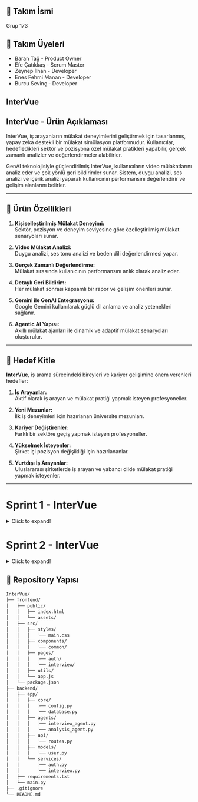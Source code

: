 ## 👥 Takım İsmi

Grup 173

## 👥 Takım Üyeleri

* Baran Tağ - Product Owner
* Efe Çatıkkaş - Scrum Master
* Zeynep İlhan - Developer
* Enes Fehmi Manan - Developer
* Burcu Sevinç - Developer
  
## InterVue

## InterVue - Ürün Açıklaması

InterVue, iş arayanların mülakat deneyimlerini geliştirmek için tasarlanmış, yapay zeka destekli bir mülakat simülasyon platformudur. Kullanıcılar, hedefledikleri sektör ve pozisyona özel mülakat pratikleri yapabilir, gerçek zamanlı analizler ve değerlendirmeler alabilirler.

GenAI teknolojisiyle güçlendirilmiş InterVue, kullanıcıların video mülakatlarını analiz eder ve çok yönlü geri bildirimler sunar. Sistem, duygu analizi, ses analizi ve içerik analizi yaparak kullanıcının performansını değerlendirir ve gelişim alanlarını belirler.

---

## 🚀 Ürün Özellikleri

1. **Kişiselleştirilmiş Mülakat Deneyimi:**  
   Sektör, pozisyon ve deneyim seviyesine göre özelleştirilmiş mülakat senaryoları sunar.

2. **Video Mülakat Analizi:**  
   Duygu analizi, ses tonu analizi ve beden dili değerlendirmesi yapar.

3. **Gerçek Zamanlı Değerlendirme:**  
   Mülakat sırasında kullanıcının performansını anlık olarak analiz eder.

4. **Detaylı Geri Bildirim:**  
   Her mülakat sonrası kapsamlı bir rapor ve gelişim önerileri sunar.

5. **Gemini ile GenAI Entegrasyonu:**  
   Google Gemini kullanılarak güçlü dil anlama ve analiz yetenekleri sağlanır.

6. **Agentic AI Yapısı:**  
   Akıllı mülakat ajanları ile dinamik ve adaptif mülakat senaryoları oluşturulur.

---

## 🎯 Hedef Kitle

**InterVue**, iş arama sürecindeki bireyleri ve kariyer gelişimine önem verenleri hedefler:

1. **İş Arayanlar:**  
   Aktif olarak iş arayan ve mülakat pratiği yapmak isteyen profesyoneller.

2. **Yeni Mezunlar:**  
   İlk iş deneyimleri için hazırlanan üniversite mezunları.

3. **Kariyer Değiştirenler:**  
   Farklı bir sektöre geçiş yapmak isteyen profesyoneller.

4. **Yükselmek İsteyenler:**  
   Şirket içi pozisyon değişikliği için hazırlananlar.

5. **Yurtdışı İş Arayanlar:**  
   Uluslararası şirketlerde iş arayan ve yabancı dilde mülakat pratiği yapmak isteyenler.

---

# Sprint 1 - InterVue
<details>
<summary>Click to expand!</summary>

### 🧾 Sprint 1 Amacı
Sprint 1'in amacı; proje vizyonunun belirlenmesi, MVP kapsamının netleştirilmesi, GitHub altyapısının oluşturulması ve temel modüllerin tanımlanmasıdır.

---

### Puan Tamamlama Mantığı

Proje boyunca tamamlanması gereken backlog puanı 260'dır. İlk Sprint için bitirilmesi istenilen puan sayısı 40 olarak belirlenmiştir ve hedefe ulaşılmıştır. 


#### 📋 Tamamlanan Backlog Öğeleri (Sprint 1)

| **Backlog No** | **Açıklama**                                   | **Story Point** | **Durum** |
|----------------|-----------------------------------------------|-----------------|-----------|
| #1             | Proje isminin belirlenmesi ve marka kimliğinin oluşturulması | 300              | ✅ Done    |
| #2             | Projenin modüler yapısının belirlenmesi (frontend/backend)   | 300              | ✅ Done    |
| #3             | GitHub reposunun oluşturulması, erişim ayarlarının yapılması | 600              | ✅ Done    |

___

### Daily Scrum 

WhatsApp üzerinden görüşmeler sağlanmıştır.

Toplantı screenshot

![scrum_1](assets/daily_scrum_1.jpg)

---
### Sprint 1 Board
![Sprint 1 Board](assets/trello_1.jpg)

___

### Ürün Durumu
![landing_1](assets/landing_1.jpg)
![landing_2](assets/landing_2.jpg)
![landing_3](assets/landing_3.jpg)

---

**✅ Tamamlanan Görevler**

- Proje ismi **InterVue** olarak belirlendi  
- Frontend ve backend mimarisi planlandı  
- Gemini API kullanımı için ön araştırma yapıldı  
- GitHub reposu oluşturuldu, klasör yapısı planlandı  
- README.md içerik taslağı oluşturuldu  
- Kullanıcı akışı için wireframe taslağı çizildi  
- Agentic yapı için temel modüller belirlendi  

---

## 🔍 Sprint Review
**Katılımcılar:**  
- Efe Çatıkkaş (Scrum Master)  
- Baran Tağ (Product Owner)  
- Zeynep İlhan (Developer)  
- Enes Fehmi Manan (Developer)  
- Burcu Sevinç (Developer)  

**Özet:**  
Sprint 1 boyunca ürünün adı, amacı ve teknik temeli belirlendi. MVP kapsamında mülakat simülasyonu ve video analizi özelliklerine odaklanılacağı netleştirildi. Frontend ve backend mimarisi için temel yapı oluşturuldu. Bir sonraki sprintte AI modül entegrasyonu ve temel UI bileşenleri geliştirilecek.

---

## 🔁 Sprint Retrospective

**Gözlemler:**  
- Sprint hedefleri başarıyla tamamlandı  
- Proje kapsamı erken netleştirildiği için teknik görev dağılımı kolaylaştı  
- WhatsApp üzerinden iletişim düzenliydi fakat huddle saatleri eksikti  

**İyileştirme Kararları:**  
- Haftalık sabit check-in saatleri eklenecek  
- AI modeli ve agentic yapı için ayrı bir çalışma grubu oluşturulacak  
- Story point tahminleri için ortak değerlendirme toplantısı yapılacak  

---

## 🔖Sprint Notları 

- Proje ismi: **InterVue**  
- Slogan: *"Your AI-Powered Interview Coach"*  
- Tech Stack: HTML-CSS-JS (Frontend), Python-FastAPI/Flask (Backend), Supabase/Firebase (Database), Gemini (LLM)
- Geliştirici notu: Agentic yapı ile dinamik mülakat senaryoları oluşturulacak
- Frontend ve backend repository yapısı belirlendi

---
</details>

# Sprint 2 - InterVue

<details>
<summary>Click to expand!</summary>

### Sprint 2 InterVue Akış Diyagramı

![diagram](assets/diagram.png)

</details>

## 📁 Repository Yapısı

```
InterVue/
├── frontend/
│   ├── public/
│   │   ├── index.html
│   │   └── assets/
│   ├── src/
│   │   ├── styles/
│   │   │   └── main.css
│   │   ├── components/
│   │   │   └── common/
│   │   ├── pages/
│   │   │   ├── auth/
│   │   │   └── interview/
│   │   ├── utils/
│   │   └── app.js
│   └── package.json
├── backend/
│   ├── app/
│   │   ├── core/
│   │   │   ├── config.py
│   │   │   └── database.py
│   │   ├── agents/
│   │   │   ├── interview_agent.py
│   │   │   └── analysis_agent.py
│   │   ├── api/
│   │   │   └── routes.py
│   │   ├── models/
│   │   │   └── user.py
│   │   └── services/
│   │       ├── auth.py
│   │       └── interview.py
│   ├── requirements.txt
│   └── main.py
├── .gitignore
└── README.md
```